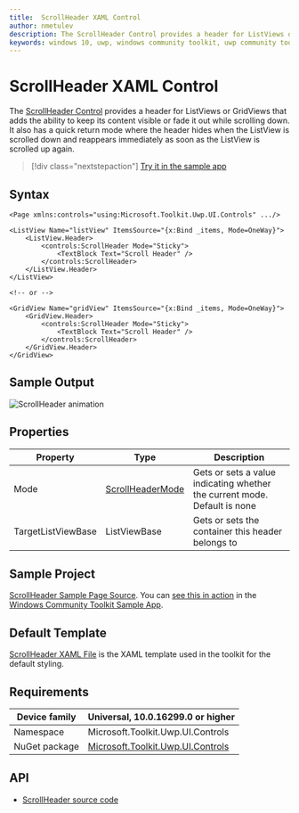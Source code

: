 ```yaml
---
title:  ScrollHeader XAML Control
author: nmetulev
description: The ScrollHeader Control provides a header for ListViews or GridViews that adds the ability to keep its content visible or fade it out while scrolling down.
keywords: windows 10, uwp, windows community toolkit, uwp community toolkit, uwp toolkit, ScrollHeader, XAML Control, xaml
---
```


# ScrollHeader XAML Control

The [ScrollHeader Control](/dotnet/api/microsoft.toolkit.uwp.ui.controls.scrollheader) provides a header for ListViews or GridViews that adds the ability to keep its content visible or fade it out while scrolling down. It also has a quick return mode where the header hides when the ListView is scrolled down and reappears immediately as soon as the ListView is scrolled up again.

> [!div class="nextstepaction"]
> [Try it in the sample app](uwpct://Controls?sample=ScrollHeader)

## Syntax

```xaml
<Page xmlns:controls="using:Microsoft.Toolkit.Uwp.UI.Controls" .../>

<ListView Name="listView" ItemsSource="{x:Bind _items, Mode=OneWay}">
    <ListView.Header>
        <controls:ScrollHeader Mode="Sticky">
            <TextBlock Text="Scroll Header" />
        </controls:ScrollHeader>
    </ListView.Header>
</ListView>

<!-- or -->

<GridView Name="gridView" ItemsSource="{x:Bind _items, Mode=OneWay}">
    <GridView.Header>
        <controls:ScrollHeader Mode="Sticky">
            <TextBlock Text="Scroll Header" />
        </controls:ScrollHeader>
    </GridView.Header>
</GridView>
```

## Sample Output

![ScrollHeader animation](../resources/images/Controls/ScrollHeader.gif)

## Properties

| Property | Type | Description |
| -- | -- | -- |
| Mode | [ScrollHeaderMode](/dotnet/api/microsoft.toolkit.uwp.ui.controls.scrollheadermode) | Gets or sets a value indicating whether the current mode. Default is none |
| TargetListViewBase | ListViewBase | Gets or sets the container this header belongs to |

## Sample Project

[ScrollHeader Sample Page Source](https://github.com/windows-toolkit/WindowsCommunityToolkit/tree/rel/7.0.0/Microsoft.Toolkit.Uwp.SampleApp/SamplePages/ScrollHeader). You can [see this in action](uwpct://Controls?sample=ScrollHeader) in the [Windows Community Toolkit Sample App](https://aka.ms/windowstoolkitapp).

## Default Template

[ScrollHeader XAML File](https://github.com/windows-toolkit/WindowsCommunityToolkit/blob/rel/7.0.0/Microsoft.Toolkit.Uwp.UI.Controls/ScrollHeader/ScrollHeader.xaml) is the XAML template used in the toolkit for the default styling.

## Requirements

| Device family | Universal, 10.0.16299.0 or higher |
| -- | -- |
| Namespace | Microsoft.Toolkit.Uwp.UI.Controls |
| NuGet package | [Microsoft.Toolkit.Uwp.UI.Controls](https://www.nuget.org/packages/Microsoft.Toolkit.Uwp.UI.Controls/) |

## API

* [ScrollHeader source code](https://github.com/windows-toolkit/WindowsCommunityToolkit/tree/rel/7.0.0/Microsoft.Toolkit.Uwp.UI.Controls/ScrollHeader)
